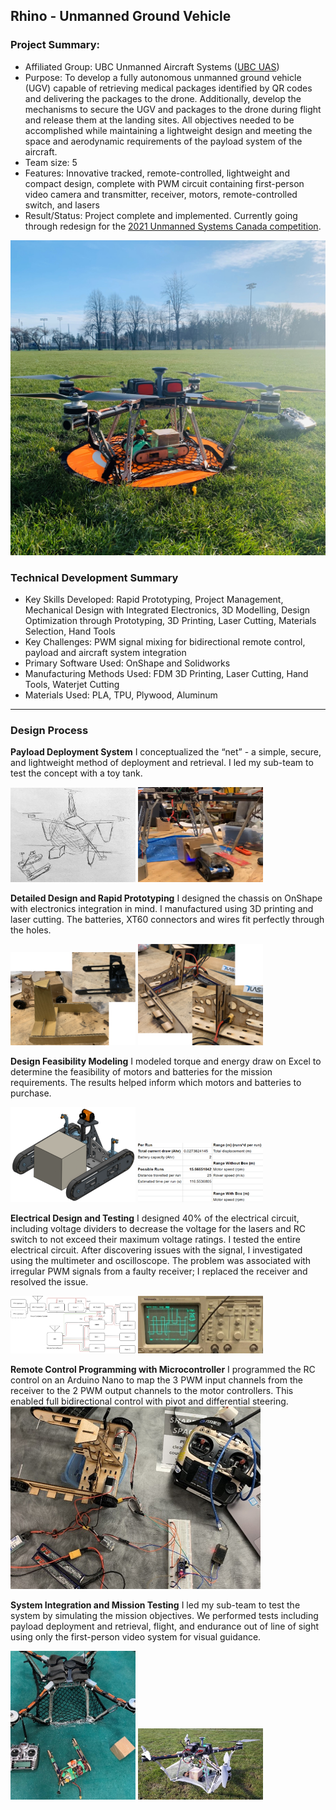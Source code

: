 ## Rhino - Unmanned Ground Vehicle

### Project Summary:
* Affiliated Group: UBC Unmanned Aircraft Systems ([UBC UAS](https://www.ubcuas.com/))
* Purpose: To develop a fully autonomous unmanned ground vehicle (UGV) capable of retrieving medical packages identified by QR codes and delivering the packages to the drone. Additionally, develop the mechanisms to secure the UGV and packages to the drone during flight and release them at the landing sites. All objectives needed to be accomplished while maintaining a lightweight design and meeting the space and aerodynamic requirements of the payload system of the aircraft.
* Team size: 5
* Features: Innovative tracked, remote-controlled, lightweight and compact design, complete with PWM circuit containing first-person video camera and transmitter, receiver, motors, remote-controlled switch, and lasers
* Result/Status: Project complete and implemented. Currently going through redesign for the [2021 Unmanned Systems Canada competition](https://www.unmannedsystems.ca/home/students/student-competition-details/).

<img src="images/CondorSquare.heic?raw=true"/>

### Technical Development Summary

* Key Skills Developed: Rapid Prototyping, Project Management, Mechanical Design with Integrated Electronics, 3D Modelling, Design Optimization through Prototyping, 3D Printing, Laser Cutting, Materials Selection, Hand Tools
* Key Challenges: PWM signal mixing for bidirectional remote control, payload and aircraft system integration
* Primary Software Used: OnShape and Solidworks
* Manufacturing Methods Used: FDM 3D Printing, Laser Cutting, Hand Tools, Waterjet Cutting
* Materials Used: PLA, TPU, Plywood, Aluminum

---
### Design Process

**Payload Deployment System**
I conceptualized the “net” - a simple, secure, and lightweight method of deployment and retrieval. I led my sub-team to test the concept with a toy tank.
<p float="left">
  <img src="images/Rhino/Sketch.jpg" alt="Sketch" width="200"/>
  <img src="images/Rhino/POC.png" alt="Proof of Concept" width="200"/>
</p>


**Detailed Design and Rapid Prototyping**
I designed the chassis on OnShape with electronics integration in mind. I manufactured using 3D printing and laser cutting. The batteries, XT60 connectors and wires fit perfectly through the holes.
<p float="left">
  <img src="images/Rhino/Early Prototypes.PNG" alt="Early Prototypes" width="200"/>
  <img src="images/Rhino/Chassis.PNG" alt="Chassis" width="200"/>
</p>


**Design Feasibility Modeling**
I modeled torque and energy draw on Excel to determine the feasibility of motors and batteries for the mission requirements. The results helped inform which motors and batteries to purchase.
<p float="left">
  <img src="images/Rhino/CAD.png" alt="CAD Mockup" width="200"/>
  <img src="images/Rhino/Excel.png" alt="Power and Energy Model in Excel" width="200"/>
</p>


**Electrical Design and Testing**
I designed 40% of the electrical circuit, including voltage dividers to decrease the voltage for the lasers and RC switch to not exceed their maximum voltage ratings. I tested the entire electrical circuit. After discovering issues with the signal, I investigated using the multimeter and oscilloscope. The problem was associated with irregular PWM signals from a faulty receiver; I replaced the receiver and resolved the issue.
<p float="left">
  <img src="images/Rhino/Circuit.png" alt="UGV Circuit" width="200"/>
  <img src="images/Rhino/Elec Issue.jpg" alt="Electrical Issue" width="200"/>
</p>

**Remote Control Programming with Microcontroller**
I programmed the RC control on an Arduino Nano to map the 3 PWM input channels from the receiver to the 2 PWM output channels to the motor controllers. This enabled full bidirectional control with pivot and differential steering.
  <img src="images/Rhino/Testing.jpg" alt="UGV Circuit" width="400"/>

**System Integration and Mission Testing**
I led my sub-team to test the system by simulating the mission objectives. We performed tests including payload deployment and retrieval, flight, and endurance out of line of sight using only the first-person video system for visual guidance.
<p float="left">
  <img src="images/Rhino/System.jpg" alt="Payload System Tests" width="200"/>
  <img src="images/Rhino/Flight.jpg" alt="Flight Tests" width="200"/>
</p>
